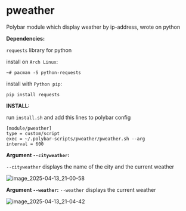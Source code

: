 # pweather
Polybar module which display weather by ip-address, wrote on python

__Dependencies:__

```requests``` library for python

install on 
```Arch Linux```:
```
~# pacman -S python-requests
```

install with ```Python pip```:
```
pip install requests
```

__INSTALL:__

run ```install.sh``` and add this lines to polybar config
```
[module/pweather]
type = custom/script
exec = ~/.polybar-scripts/pweather/pweather.sh --arg
interval = 600
```

__Argument ```--cityweather```:__

```--cityweather``` displays the name of the city and the current weather

![image_2025-04-13_21-00-58](https://github.com/user-attachments/assets/658990a9-83b0-4652-b11f-4040c50841c2)

__Argument ```--weather```:__
```--weather``` displays the current weather

![image_2025-04-13_21-04-42](https://github.com/user-attachments/assets/f59aecec-a0c9-49e1-b6ca-1e55f9b0d843)
